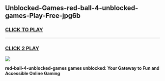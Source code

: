 
## Unblocked-Games-red-ball-4-unblocked-games-Play-Free-jpg6b
<h3>
<a href="https://premium76.site?title=red-ball-4-unblocked-games&ref=10A">CLICK TO PLAY</a></h3>
<hr>

<h3>
<a href="https://premium76.site?title=red-ball-4-unblocked-games&ref=10A">CLICK 2 PLAY</a>
  
</h3>

<a href="https://premium76.site?title=red-ball-4-unblocked-games&ref=10A"><img src="https://clearcache.store/games.png"></a>


**red-ball-4-unblocked-games games unblocked: Your Gateway to Fun and Accessible Online Gaming**
